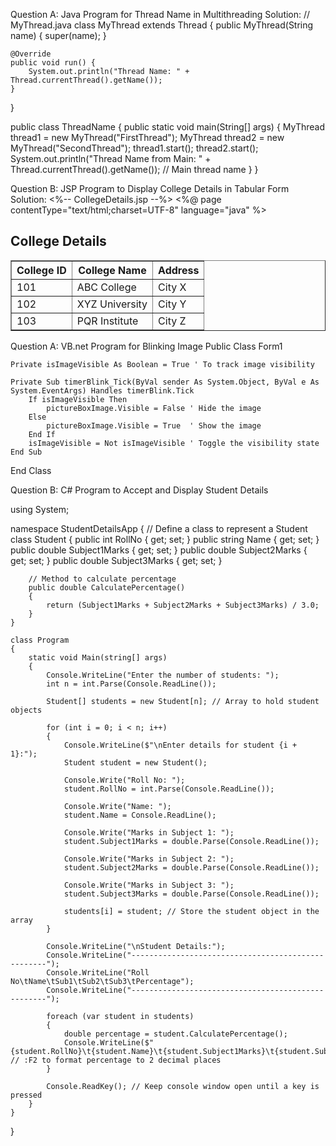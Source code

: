 Question A: Java Program for Thread Name in Multithreading
Solution:
// MyThread.java
class MyThread extends Thread {
    public MyThread(String name) {
        super(name);
    }

    @Override
    public void run() {
        System.out.println("Thread Name: " + Thread.currentThread().getName());
    }
}

public class ThreadName {
    public static void main(String[] args) {
        MyThread thread1 = new MyThread("FirstThread");
        MyThread thread2 = new MyThread("SecondThread");
        thread1.start();
        thread2.start();
        System.out.println("Thread Name from Main: " + Thread.currentThread().getName()); // Main thread name
    }
}

Question B: JSP Program to Display College Details in Tabular Form
Solution:
<%-- CollegeDetails.jsp --%>
<%@ page contentType="text/html;charset=UTF-8" language="java" %>
<html>
<head>
    <title>College Details</title>
</head>
<body>
    <h2>College Details</h2>
    <table border="1">
        <tr>
            <th>College ID</th>
            <th>College Name</th>
            <th>Address</th>
        </tr>
        <tr>
            <td>101</td>
            <td>ABC College</td>
            <td>City X</td>
        </tr>
        <tr>
            <td>102</td>
            <td>XYZ University</td>
            <td>City Y</td>
        </tr>
        <tr>
            <td>103</td>
            <td>PQR Institute</td>
            <td>City Z</td>
        </tr>
    </table>
</body>
</html>

Question A: VB.net Program for Blinking Image
Public Class Form1

    Private isImageVisible As Boolean = True ' To track image visibility

    Private Sub timerBlink_Tick(ByVal sender As System.Object, ByVal e As System.EventArgs) Handles timerBlink.Tick
        If isImageVisible Then
            pictureBoxImage.Visible = False ' Hide the image
        Else
            pictureBoxImage.Visible = True  ' Show the image
        End If
        isImageVisible = Not isImageVisible ' Toggle the visibility state
    End Sub
End Class

Question B: C# Program to Accept and Display Student Details

using System;

namespace StudentDetailsApp
{
    // Define a class to represent a Student
    class Student
    {
        public int RollNo { get; set; }
        public string Name { get; set; }
        public double Subject1Marks { get; set; }
        public double Subject2Marks { get; set; }
        public double Subject3Marks { get; set; }

        // Method to calculate percentage
        public double CalculatePercentage()
        {
            return (Subject1Marks + Subject2Marks + Subject3Marks) / 3.0;
        }
    }

    class Program
    {
        static void Main(string[] args)
        {
            Console.WriteLine("Enter the number of students: ");
            int n = int.Parse(Console.ReadLine());

            Student[] students = new Student[n]; // Array to hold student objects

            for (int i = 0; i < n; i++)
            {
                Console.WriteLine($"\nEnter details for student {i + 1}:");
                Student student = new Student();

                Console.Write("Roll No: ");
                student.RollNo = int.Parse(Console.ReadLine());

                Console.Write("Name: ");
                student.Name = Console.ReadLine();

                Console.Write("Marks in Subject 1: ");
                student.Subject1Marks = double.Parse(Console.ReadLine());

                Console.Write("Marks in Subject 2: ");
                student.Subject2Marks = double.Parse(Console.ReadLine());

                Console.Write("Marks in Subject 3: ");
                student.Subject3Marks = double.Parse(Console.ReadLine());

                students[i] = student; // Store the student object in the array
            }

            Console.WriteLine("\nStudent Details:");
            Console.WriteLine("---------------------------------------------------");
            Console.WriteLine("Roll No\tName\tSub1\tSub2\tSub3\tPercentage");
            Console.WriteLine("---------------------------------------------------");

            foreach (var student in students)
            {
                double percentage = student.CalculatePercentage();
                Console.WriteLine($"{student.RollNo}\t{student.Name}\t{student.Subject1Marks}\t{student.Subject2Marks}\t{student.Subject3Marks}\t{percentage:F2}%"); // :F2 to format percentage to 2 decimal places
            }

            Console.ReadKey(); // Keep console window open until a key is pressed
        }
    }
}
